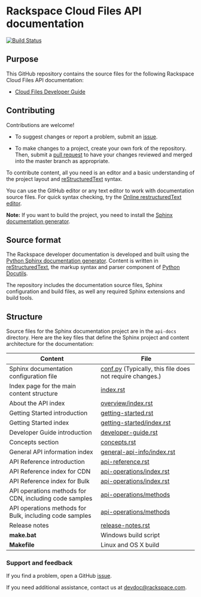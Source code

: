 # Rackspace Cloud Files API documentation

[![Build Status](https://travis-ci.org/rackerlabs/docs-cloud-files.svg?branch=master)](https://travis-ci.org/rackerlabs/docs-cloud-files)


## Purpose

This GitHub repository contains the source files for the following Rackspace Cloud Files API documentation:

* [Cloud Files Developer Guide](https://developer.rackspace.com/docs/cloud-files/v1/developer-guide/)

## Contributing

Contributions are welcome! 

* To suggest changes or report a problem, submit an [issue](https://github.com/rackerlabs/docs-cloud-files/issues). 

* To make changes to a project, create your own fork of the repository. Then, submit a [pull 
request](https://github.com/rackerlabs/docs-cloud-files/compare?expand=1) to have your changes reviewed 
and merged into the master branch as appropriate.

To contribute content, all you need is an editor and a 
basic understanding of the project layout and [reStructuredText](http://sphinx-doc.org/rest.html) syntax.

You can use the GitHub editor or any text editor to work with documentation source files. For quick syntax checking, try the 
[Online restructuredText editor](http://rst.ninjs.org/). 

**Note:** If you want to build the project, you need to install the [Sphinx documentation generator](http://www.sphinx-doc.org/en/stable/install.html). 

## Source format

The Rackspace developer documentation is developed and built using the [Python Sphinx documentation generator](http://sphinx-doc.org/). Content is 
written in [reStructuredText](http://sphinx-doc.org/rest.html), the markup syntax and parser component of 
[Python Docutils](http://docutils.sourceforge.net/index.html).

The repository includes the documentation source files, 
Sphinx configuration and build files, as well any required Sphinx 
extensions and build tools. 

## Structure

Source files for the Sphinx documentation project are in the ``api-docs`` directory. Here are the key files that define 
the Sphinx project and content architecture for the documentation: 

Content | File
--- | ---
|Sphinx documentation configuration file| [conf.py](https://github.com/rackerlabs/docs-cloud-files/blob/master/rst/dev-guide/conf.py) (Typically, this file does not require changes.)
|Index page for the main content structure| [index.rst](https://github.com/rackerlabs/docs-cloud-files/blob/master/rst/dev-guide/index.rst)
|About the API index| [overview/index.rst](https://github.com/rackerlabs/docs-cloud-files/blob/master/rst/dev-guide/overview/index.rst)
|Getting Started introduction| [getting-started.rst](https://github.com/rackerlabs/docs-cloud-files/blob/master/rst/dev-guide/getting-started.rst)
|Getting Started index|[getting-started/index.rst](https://github.com/rackerlabs/docs-cloud-files/blob/master/rst/dev-guide/getting-started/index.rst)
|Developer Guide introduction|[developer-guide.rst](https://github.com/rackerlabs/docs-cloud-files/blob/master/rst/dev-guide/developer-guide.rst)
|Concepts section| [concepts.rst](https://github.com/rackerlabs/docs-cloud-files/blob/master/rst/dev-guide/concepts.rst)
|General API information index|[general-api-info/index.rst](https://github.com/rackerlabs/docs-cloud-files/blob/master/rst/dev-guide/general-api-info/index.rst)
|API Reference introduction|[api-reference.rst](https://github.com/rackerlabs/docs-cloud-files/blob/master/rst/dev-guide/api-reference.rst)
|API Reference index for CDN|[api-operations/index.rst](https://github.com/rackerlabs/docs-cloud-files/blob/master/rst/dev-guide/cdn-api-operations/index.rst)
|API Reference index for Bulk|[api-operations/index.rst](https://github.com/rackerlabs/docs-cloud-files/blob/master/rst/dev-guide/bulk-operations/index.rst)
|API operations methods for CDN, including code samples|[api-operations/methods](https://github.com/rackerlabs/docs-cloud-files/tree/master/rst/dev-guide/cdn-api-operations/methods) 
|API operations methods for Bulk, including code samples|[api-operations/methods](https://github.com/rackerlabs/docs-cloud-files/tree/master/rst/dev-guide/bulk-operations) 
|Release notes|[release-notes.rst](https://github.com/rackerlabs/docs-cloud-files/blob/master/rst/dev-guide/release-notes.rst)
|**make.bat**|Windows build script
|**Makefile**| Linux and OS X build

### Support and feedback

If you find a problem, open a GitHub [issue](https://github.com/rackerlabs/docs-cloud-files/issues).

If you need additional assistance, contact us at [devdoc@rackspace.com](mailto:devdoc@rackspace.com).